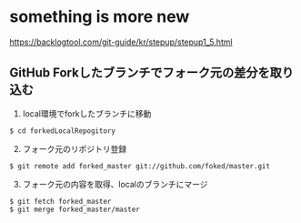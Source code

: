 # something is more new

https://backlogtool.com/git-guide/kr/stepup/stepup1_5.html

## GitHub Forkしたブランチでフォーク元の差分を取り込む

1. local環境でforkしたブランチに移動

```
$ cd forkedLocalRepogitory
```

2. フォーク元のリポジトリ登録

```
$ git remote add forked_master git://github.com/foked/master.git
```

3. フォーク元の内容を取得、localのブランチにマージ

```
$ git fetch forked_master
$ git merge forked_master/master
```
